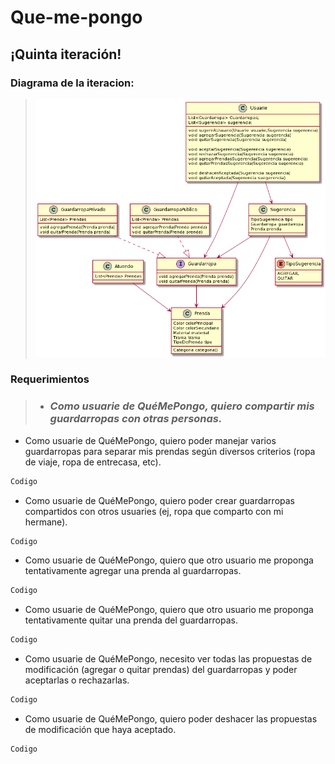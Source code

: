 # Que-me-pongo

## ¡Quinta iteración!

### Diagrama de la iteracion:
>  <IMG src="diagDeClasesIt5.jpeg">

### Requerimientos
> - ###  _Como usuarie de QuéMePongo, quiero compartir mis guardarropas con otras personas._
* Como usuarie de QuéMePongo, quiero poder manejar varios guardarropas para separar mis
prendas según diversos criterios (ropa de viaje, ropa de entrecasa, etc).
 ```java
Codigo
```
* Como usuarie de QuéMePongo, quiero poder crear guardarropas compartidos con otros
usuaries (ej, ropa que comparto con mi hermane).
```java
Codigo
```
* Como usuarie de QuéMePongo, quiero que otro usuario me proponga tentativamente agregar
una prenda al guardarropas.
```java
Codigo
```
* Como usuarie de QuéMePongo, quiero que otro usuario me proponga tentativamente quitar
una prenda del guardarropas.
```java
Codigo
```
* Como usuarie de QuéMePongo, necesito ver todas las propuestas de modificación (agregar o
quitar prendas) del guardarropas y poder aceptarlas o rechazarlas.
```java
Codigo
```
* Como usuarie de QuéMePongo, quiero poder deshacer las propuestas de modificación que
haya aceptado.
```java
Codigo
```


  
